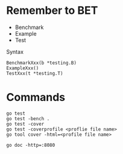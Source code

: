 # Remember to BET
- Benchmark
- Example
- Test

Syntax
```
BenchmarkXxx(b *testing.B)
ExampleXxx()
TestXxx(t *testing.T)
```

# Commands

```
go test
go test -bench .
go test -cover
go test -coverprofile <proflie file name>
go tool cover -html=<profile file name>

go doc -http=:8080
```
